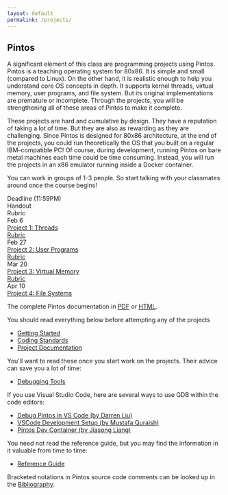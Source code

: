 ```yaml
---
layout: default
permalink: /projects/
---
```


## Pintos

A significant element of this class are programming projects using Pintos. Pintos is a teaching operating system for 80x86. It is simple and small (compared to Linux). On the other hand, it is realistic enough to help you understand core OS concepts in depth. It supports kernel threads, virtual memory, user programs, and file system. But its original implementations are premature or incomplete. Through the projects, you will be strengthening all of these areas of Pintos to make it complete.

<span class="em">These projects are hard and cumulative by design.</span> They have a reputation of taking a lot of time. But they are also as rewarding as they are challenging. Since Pintos is designed for 80x86 architecture, at the end of the projects, you could run theoretically the OS that you built on a regular IBM-compatible PC! Of course, during development, running Pintos on bare metal machines each time could be time consuming. Instead, you will run the projects in an x86 emulator running inside a Docker container. 

You can work in groups of 1-3 people. So start talking with your classmates around once the course begins!

<div class="grid">
    <div class="hrow row">
        <div class="hcolumn column2">Deadline (11:59PM)</div>
        <div class="column3">Handout</div>
        <div class="column3">Rubric</div>
    </div>
    <div class="row">
        <div class="column2">Feb 6</div>
        <div class="column3"><a href="WWW/pintos_2.html">Project 1: Threads</a></div>
        <div class="column3"><a href="https://grademy.work/ThierrySans/C69W22-project1">Rubric</a></div>
    </div>
    <div class="row">
        <div class="column2">Feb 27</div>
        <div class="column3"><a href="WWW/pintos_3.html">Project 2: User Programs</a></div>
        <div class="column3"><a href="https://grademy.work/ThierrySans/C69W22-project2">Rubric</a></div>
    </div>
    <div class="row">
        <div class="column2">Mar 20</div>
        <div class="column3"><a href="WWW/pintos_4.html">Project 3: Virtual Memory</a></div>
        <div class="column3"><a href="https://grademy.work/ThierrySans/C69W22-project3">Rubric</a></div>
    </div>
    <div class="row">
        <div class="column2">Apr 10</div>
        <div class="column3"><a href="WWW/pintos_5.html">Project 4: File Systems</a></div>
        <!--div class="column3"><a href="https://grademy.work/ThierrySans/C69W22-project4">Rubric</a></div-->
    </div>
</div>

The complete Pintos documentation in [PDF](WWW/pintos.pdf) or [HTML](WWW/pintos.html).

You should read everything below <span class="em">before attempting any of the projects</span>

- [Getting Started](WWW/pintos_1.html)
- [Coding Standards](WWW/pintos_8.html)
- [Project Documentation](WWW/pintos_9.html)

You'll want to read these once you start work on the projects. Their advice can save you a lot of time:

- [Debugging Tools](WWW/pintos_10.html)

If you use Visual Studio Code, here are several ways to use GDB within the code editors:
- [Debug Pintos in VS Code (by Darren Liu)](../doc/vscode/)
- [VSCode Development Setup (by Mustafa Quraish)](../doc/vscode2/)
- [Pintos Dev Container (by Jiasong Liang)](https://github.com/LiangLouise/pintos_dev_container)

You need not read the reference guide, but you may find the information in it valuable from time to time:

- [Reference Guide](WWW/pintos_6.html)

Bracketed notations in Pintos source code comments can be looked up in the [Bibliography](WWW/pintos_13.html).


